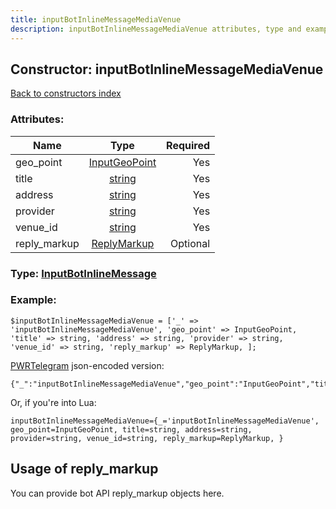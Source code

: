 ```yaml
---
title: inputBotInlineMessageMediaVenue
description: inputBotInlineMessageMediaVenue attributes, type and example
---
```

## Constructor: inputBotInlineMessageMediaVenue  
[Back to constructors index](index.md)



### Attributes:

| Name     |    Type       | Required |
|----------|:-------------:|---------:|
|geo\_point|[InputGeoPoint](../types/InputGeoPoint.md) | Yes|
|title|[string](../types/string.md) | Yes|
|address|[string](../types/string.md) | Yes|
|provider|[string](../types/string.md) | Yes|
|venue\_id|[string](../types/string.md) | Yes|
|reply\_markup|[ReplyMarkup](../types/ReplyMarkup.md) | Optional|



### Type: [InputBotInlineMessage](../types/InputBotInlineMessage.md)


### Example:

```
$inputBotInlineMessageMediaVenue = ['_' => 'inputBotInlineMessageMediaVenue', 'geo_point' => InputGeoPoint, 'title' => string, 'address' => string, 'provider' => string, 'venue_id' => string, 'reply_markup' => ReplyMarkup, ];
```  

[PWRTelegram](https://pwrtelegram.xyz) json-encoded version:

```
{"_":"inputBotInlineMessageMediaVenue","geo_point":"InputGeoPoint","title":"string","address":"string","provider":"string","venue_id":"string","reply_markup":"ReplyMarkup"}
```


Or, if you're into Lua:  


```
inputBotInlineMessageMediaVenue={_='inputBotInlineMessageMediaVenue', geo_point=InputGeoPoint, title=string, address=string, provider=string, venue_id=string, reply_markup=ReplyMarkup, }

```



## Usage of reply_markup

You can provide bot API reply_markup objects here.  


